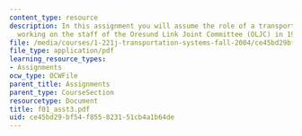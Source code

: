 ```yaml
---
content_type: resource
description: In this assignment you will assume the role of a transportation planner
  working on the staff of the Oresund Link Joint Committee (OLJC) in 1996.
file: /media/courses/1-221j-transportation-systems-fall-2004/ce45bd29bf54f855823151cb4a1b64de_f01_asst3.pdf
file_type: application/pdf
learning_resource_types:
- Assignments
ocw_type: OCWFile
parent_title: Assignments
parent_type: CourseSection
resourcetype: Document
title: f01_asst3.pdf
uid: ce45bd29-bf54-f855-8231-51cb4a1b64de
---
```

